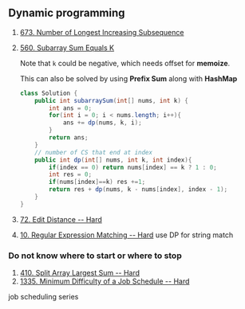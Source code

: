 ## Dynamic programming

1. [673. Number of Longest Increasing Subsequence](https://leetcode.com/problems/number-of-longest-increasing-subsequence/)

2. [560. Subarray Sum Equals K](https://leetcode.com/problems/subarray-sum-equals-k/)

   Note that `k` could be negative, which needs offset for **memoize**. 

   This can also be solved by using **Prefix Sum** along with **HashMap**

   ```java
   class Solution {
       public int subarraySum(int[] nums, int k) {
           int ans = 0;
           for(int i = 0; i < nums.length; i++){
               ans += dp(nums, k, i);
           }
           return ans;
       }
       // number of CS that end at index
       public int dp(int[] nums, int k, int index){
           if(index == 0) return nums[index] == k ? 1 : 0;
           int res = 0;
           if(nums[index]==k) res +=1;
           return res + dp(nums, k - nums[index], index - 1);
       }
   }
   ```

   

3. [72. Edit Distance -- Hard](https://leetcode.com/problems/edit-distance/)

4. [10. Regular Expression Matching -- Hard](https://leetcode.com/problems/regular-expression-matching/) use DP for string match

### Do not know where to start or where to stop

1. [410. Split Array Largest Sum -- Hard](https://leetcode.com/problems/split-array-largest-sum/)
2. [1335. Minimum Difficulty of a Job Schedule -- Hard](https://leetcode.com/problems/minimum-difficulty-of-a-job-schedule/)

job scheduling series
